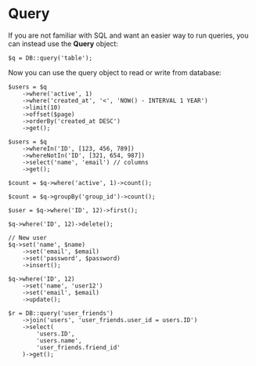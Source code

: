 # Query

If you are not familiar with SQL and want an easier way to run queries, you can instead use the **Query** object:

```
$q = DB::query('table');
```

Now you can use the query object to read or write from database:

```
$users = $q
    ->where('active', 1)
    ->where('created_at', '<', 'NOW() - INTERVAL 1 YEAR')
    ->limit(10)
    ->offset($page)
    ->orderBy('created_at DESC')
    ->get();
    
$users = $q
    ->whereIn('ID', [123, 456, 789])
    ->whereNotIn('ID', [321, 654, 987])
    ->select('name', 'email') // columns
    ->get();
    
$count = $q->where('active', 1)->count();

$count = $q->groupBy('group_id')->count();
    
$user = $q->where('ID', 12)->first();

$q->where('ID', 12)->delete();

// New user
$q->set('name', $name)
    ->set('email', $email)
    ->set('password', $password)
    ->insert();

$q->where('ID', 12)
    ->set('name', 'user12')
    ->set('email', $email)
    ->update();
    
$r = DB::query('user_friends')
    ->join('users', 'user_friends.user_id = users.ID')
    ->select(
        'users.ID',
        'users.name',
        'user_friends.friend_id'
    )->get();
    
```
